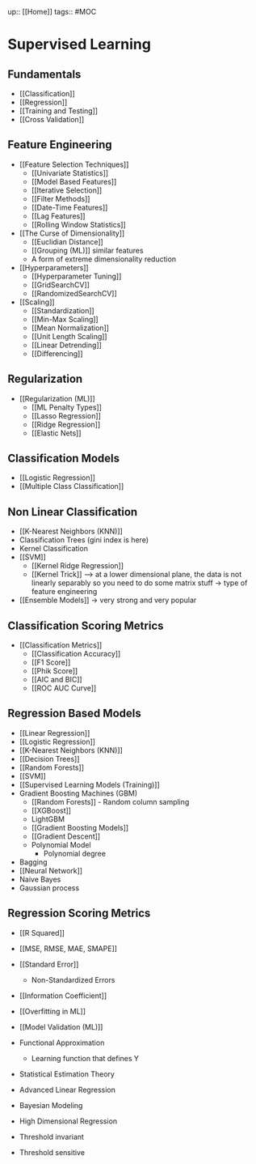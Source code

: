 up:: [[Home]]
tags:: #MOC
# Supervised Learning
## Fundamentals
- [[Classification]]
- [[Regression]]
- [[Training and Testing]]
- [[Cross Validation]]
## Feature Engineering
- [[Feature Selection Techniques]] 
	- [[Univariate Statistics]] 
	- [[Model Based Features]] 
	- [[Iterative Selection]]
	- [[Filter Methods]]
	- [[Date-Time Features]]
	- [[Lag Features]]
	- [[Rolling Window Statistics]]
- [[The Curse of Dimensionality]]
	- [[Euclidian Distance]]
	- [[Grouping (ML)]] similar features
	- A form of extreme dimensionality reduction
- [[Hyperparameters]]
	- [[Hyperparameter Tuning]]
	- [[GridSearchCV]]
	- [[RandomizedSearchCV]]
- [[Scaling]]
	- [[Standardization]]
	- [[Min-Max Scaling]]
	- [[Mean Normalization]]
	- [[Unit Length Scaling]]
	- [[Linear Detrending]]
	- [[Differencing]]
## Regularization
- [[Regularization (ML)]]
	- [[ML Penalty Types]]
	- [[Lasso Regression]]
	- [[Ridge Regression]]
	- [[Elastic Nets]]
## Classification Models
- [[Logistic Regression]]
- [[Multiple Class Classification]]
## Non Linear Classification
- [[K-Nearest Neighbors (KNN)]]
- Classification Trees (gini index is here)
- Kernel Classification
- [[SVM]]
	- [[Kernel Ridge Regression]]
	- [[Kernel Trick]] --> at a lower dimensional plane, the data is not linearly separably so you need to do some matrix stuff -> type of feature engineering
- [[Ensemble Models]] -> very strong and very popular
## Classification Scoring Metrics
- [[Classification Metrics]] 
	- [[Classification Accuracy]]
	- [[F1 Score]]
	- [[Phik Score]]
	- [[AIC and BIC]]
	- [[ROC AUC Curve]]
## Regression Based Models
- [[Linear Regression]]
- [[Logistic Regression]]
- [[K-Nearest Neighbors (KNN)]]
- [[Decision Trees]]
- [[Random Forests]]
- [[SVM]]
- [[Supervised Learning Models (Training)]]
- Gradient Boosting Machines (GBM)
	- [[Random Forests]] -  Random column sampling
	- [[XGBoost]]
	- LightGBM
	- [[Gradient Boosting Models]]
	- [[Gradient Descent]]  
	- Polynomial Model
		- Polynomial degree
- Bagging
- [[Neural Network]]
- Naive Bayes
- Gaussian process
## Regression Scoring Metrics
- [[R Squared]]
- [[MSE, RMSE, MAE, SMAPE]]
- [[Standard Error]]
	- Non-Standardized Errors
- [[Information Coefficient]]
- [[Overfitting in ML]]
- [[Model Validation (ML)]]



- Functional Approximation
	- Learning function that defines Y
- Statistical Estimation Theory
- Advanced Linear Regression
- Bayesian Modeling
- High Dimensional Regression
- Threshold invariant
- Threshold sensitive
